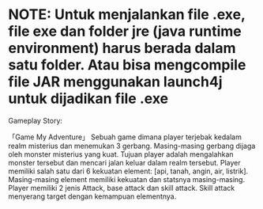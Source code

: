 NOTE: 
Untuk menjalankan file .exe, file exe dan folder jre (java runtime environment) harus berada dalam satu folder. Atau bisa mengcompile file JAR menggunakan launch4j untuk dijadikan file .exe
=================================================
Gameplay Story: 

「Game My Adventure」
Sebuah game dimana player terjebak kedalam realm misterius dan menemukan 3 gerbang. Masing-masing gerbang dijaga oleh monster misterius yang kuat. Tujuan player adalah mengalahkan monster tersebut dan mencari jalan keluar dalam realm tersebut. Player memiliki salah satu dari 6 kekuatan element: [api, tanah, angin, air, listrik]. 
Masing-masing element memiliki kekuatan dan statsnya masing-masing. 
Player memiliki 2 jenis Attack, base attack dan skill attack. Skill attack menyerang target dengan kemampuan elementnya.
